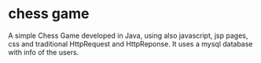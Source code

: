 # chess game
A simple Chess Game developed in Java, using also javascript, jsp pages, css and traditional HttpRequest and HttpReponse.
It uses a mysql database with info of the users.


